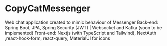 # CopyCatMessenger
Web chat application created to mimic behaviour of Messenger 
Back-end: Spring Boot, JPA, Spring Security (JWT) | Websocket and Kafka (soon to be implemented)
Front-end: Nextjs (with TypeScript and Tailwind), NextAuth ,react-hook-form, react-query, MaterialUI for icons
